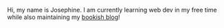 Hi, my name is Josephine. I am currently learning web dev in my free time while also maintaining my [bookish blog](https://byjojo.net/)!
